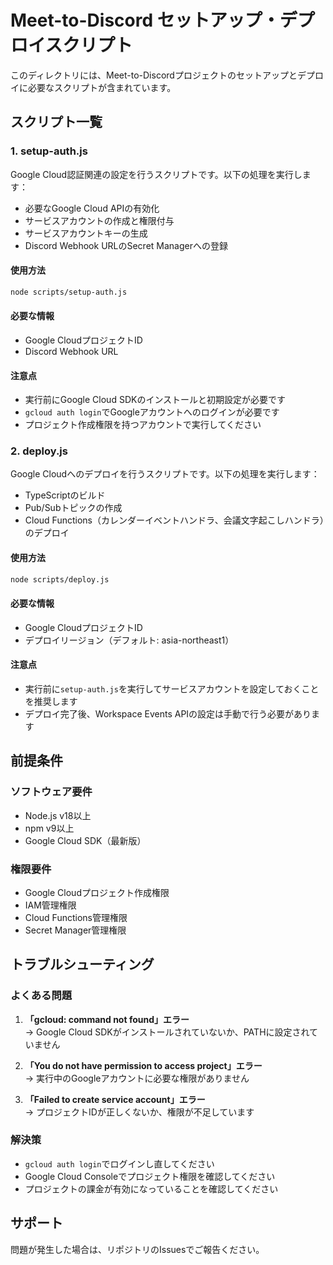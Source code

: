 # Meet-to-Discord セットアップ・デプロイスクリプト

このディレクトリには、Meet-to-Discordプロジェクトのセットアップとデプロイに必要なスクリプトが含まれています。

## スクリプト一覧

### 1. setup-auth.js

Google Cloud認証関連の設定を行うスクリプトです。以下の処理を実行します：

- 必要なGoogle Cloud APIの有効化
- サービスアカウントの作成と権限付与
- サービスアカウントキーの生成
- Discord Webhook URLのSecret Managerへの登録

#### 使用方法
```bash
node scripts/setup-auth.js
```

#### 必要な情報
- Google CloudプロジェクトID
- Discord Webhook URL

#### 注意点
- 実行前にGoogle Cloud SDKのインストールと初期設定が必要です
- `gcloud auth login`でGoogleアカウントへのログインが必要です
- プロジェクト作成権限を持つアカウントで実行してください

### 2. deploy.js

Google Cloudへのデプロイを行うスクリプトです。以下の処理を実行します：

- TypeScriptのビルド
- Pub/Subトピックの作成
- Cloud Functions（カレンダーイベントハンドラ、会議文字起こしハンドラ）のデプロイ

#### 使用方法
```bash
node scripts/deploy.js
```

#### 必要な情報
- Google CloudプロジェクトID
- デプロイリージョン（デフォルト: asia-northeast1）

#### 注意点
- 実行前に`setup-auth.js`を実行してサービスアカウントを設定しておくことを推奨します
- デプロイ完了後、Workspace Events APIの設定は手動で行う必要があります

## 前提条件

### ソフトウェア要件
- Node.js v18以上
- npm v9以上
- Google Cloud SDK（最新版）

### 権限要件
- Google Cloudプロジェクト作成権限
- IAM管理権限
- Cloud Functions管理権限
- Secret Manager管理権限

## トラブルシューティング

### よくある問題
1. **「gcloud: command not found」エラー**  
   → Google Cloud SDKがインストールされていないか、PATHに設定されていません

2. **「You do not have permission to access project」エラー**  
   → 実行中のGoogleアカウントに必要な権限がありません

3. **「Failed to create service account」エラー**  
   → プロジェクトIDが正しくないか、権限が不足しています

### 解決策
- `gcloud auth login`でログインし直してください
- Google Cloud Consoleでプロジェクト権限を確認してください
- プロジェクトの課金が有効になっていることを確認してください

## サポート

問題が発生した場合は、リポジトリのIssuesでご報告ください。 